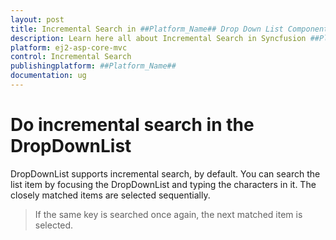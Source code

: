 ```yaml
---
layout: post
title: Incremental Search in ##Platform_Name## Drop Down List Component
description: Learn here all about Incremental Search in Syncfusion ##Platform_Name## Drop Down List component and more.
platform: ej2-asp-core-mvc
control: Incremental Search
publishingplatform: ##Platform_Name##
documentation: ug
---
```



# Do incremental search in the DropDownList

DropDownList supports incremental search, by default. You can search the list item by focusing
the DropDownList and typing the characters in it. The closely matched items are selected
sequentially.

> If the same key is searched once again, the next matched item is selected.

